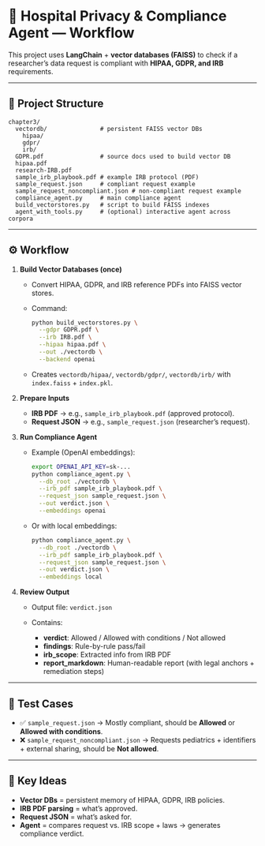 # 🏥 Hospital Privacy & Compliance Agent — Workflow

This project uses **LangChain** + **vector databases (FAISS)** to check if a researcher’s data request is compliant with **HIPAA, GDPR, and IRB** requirements.

---

## 📂 Project Structure

```
chapter3/
  vectordb/               # persistent FAISS vector DBs
    hipaa/
    gdpr/
    irb/
  GDPR.pdf                # source docs used to build vector DB
  hipaa.pdf
  research-IRB.pdf
  sample_irb_playbook.pdf # example IRB protocol (PDF)
  sample_request.json     # compliant request example
  sample_request_noncompliant.json # non-compliant request example
  compliance_agent.py     # main compliance agent
  build_vectorstores.py   # script to build FAISS indexes
  agent_with_tools.py     # (optional) interactive agent across corpora
```

---

## ⚙️ Workflow

1. **Build Vector Databases (once)**

   * Convert HIPAA, GDPR, and IRB reference PDFs into FAISS vector stores.
   * Command:

     ```bash
     python build_vectorstores.py \
       --gdpr GDPR.pdf \
       --irb IRB.pdf \
       --hipaa hipaa.pdf \
       --out ./vectordb \
       --backend openai
     ```
   * Creates `vectordb/hipaa/`, `vectordb/gdpr/`, `vectordb/irb/` with `index.faiss` + `index.pkl`.

2. **Prepare Inputs**

   * **IRB PDF** → e.g., `sample_irb_playbook.pdf` (approved protocol).
   * **Request JSON** → e.g., `sample_request.json` (researcher’s request).

3. **Run Compliance Agent**

   * Example (OpenAI embeddings):

     ```bash
     export OPENAI_API_KEY=sk-...
     python compliance_agent.py \
       --db_root ./vectordb \
       --irb_pdf sample_irb_playbook.pdf \
       --request_json sample_request.json \
       --out verdict.json \
       --embeddings openai
     ```
   * Or with local embeddings:

     ```bash
     python compliance_agent.py \
       --db_root ./vectordb \
       --irb_pdf sample_irb_playbook.pdf \
       --request_json sample_request.json \
       --out verdict.json \
       --embeddings local
     ```

4. **Review Output**

   * Output file: `verdict.json`
   * Contains:

     * **verdict**: Allowed / Allowed with conditions / Not allowed
     * **findings**: Rule-by-rule pass/fail
     * **irb\_scope**: Extracted info from IRB PDF
     * **report\_markdown**: Human-readable report (with legal anchors + remediation steps)

---

## 🧪 Test Cases

* ✅ `sample_request.json` → Mostly compliant, should be **Allowed** or **Allowed with conditions**.
* ❌ `sample_request_noncompliant.json` → Requests pediatrics + identifiers + external sharing, should be **Not allowed**.

---

## 🔑 Key Ideas

* **Vector DBs** = persistent memory of HIPAA, GDPR, IRB policies.
* **IRB PDF parsing** = what’s approved.
* **Request JSON** = what’s asked for.
* **Agent** = compares request vs. IRB scope + laws → generates compliance verdict.
